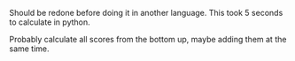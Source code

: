 Should be redone before doing it in another language. This took 5 seconds to calculate in python.

Probably calculate all scores from the bottom up, maybe adding them at the same time.